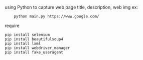 using Python to capture web page title, description, web img
ex:
```
    python main.py https://www.google.com/
```

require
```
pip install selenium
pip install beautifulsoup4
pip install lxml
pip install webdriver_manager
pip install fake_useragent
```